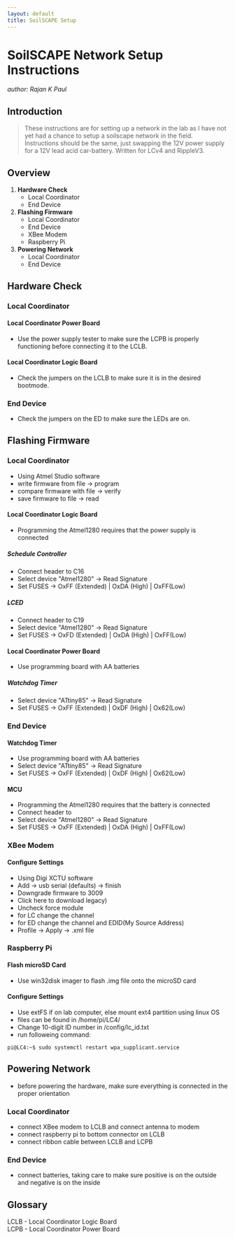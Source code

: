 ```yaml
---
layout: default
title: SoilSCAPE Setup
---
```


# SoilSCAPE Network Setup Instructions
*author: Rajan K Paul*

## Introduction
> These instructions are for setting up a network in the lab as I have not yet had a chance to setup a soilscape network in the field.
> Instructions should be the same, just swapping the 12V power supply for a 12V lead acid car-battery. Written for LCv4 and RippleV3.

## Overview
1. **Hardware Check**
	* Local Coordinator
	* End Device
2. **Flashing Firmware**
	* Local Coordinator
	* End Device
	* XBee Modem
	* Raspberry Pi
3. **Powering Network**
	* Local Coordinator
	* End Device

## Hardware Check

### Local Coordinator

#### Local Coordinator Power Board
* Use the power supply tester to make sure the LCPB is properly functioning before connecting it to the LCLB.

#### Local Coordinator Logic Board
* Check the jumpers on the LCLB to make sure it is in the desired bootmode.

### End Device
* Check the jumpers on the ED to make sure the LEDs are on.

## Flashing Firmware

### Local Coordinator
* Using Atmel Studio software
* write firmware from file -> program
* compare firmware with file -> verify
* save firmware to file -> read

#### Local Coordinator Logic Board
* Programming the Atmel1280 requires that the power supply is connected

##### Schedule Controller
* Connect header to C16
* Select device "Atmel1280" -> Read Signature
* Set FUSES -> OxFF (Extended) | OxDA (High) | OxFF(Low)

##### LCED
* Connect header to C19
* Select device "Atmel1280" -> Read Signature
* Set FUSES -> OxFD (Extended) | OxDA (High) | OxFF(Low)

#### Local Coordinator Power Board
* Use programming board with AA batteries

##### Watchdog Timer
* Select device "ATtiny85" -> Read Signature
* Set FUSES -> OxFF (Extended) | OxDF (High) | Ox62(Low)

### End Device

#### Watchdog Timer
* Use programming board with AA batteries
* Select device "ATtiny85" -> Read Signature
* Set FUSES -> OxFF (Extended) | OxDF (High) | Ox62(Low)

#### MCU
* Programming the Atmel1280 requires that the battery is connected
* Connect header to 
* Select device "Atmel1280" -> Read Signature
* Set FUSES -> OxFF (Extended) | OxDA (High) | OxFF(Low)

### XBee Modem

#### Configure Settings
* Using Digi XCTU software
* Add -> usb serial (defaults) -> finish
* Downgrade firmware to 3009
* Click here to download legacy)
* Uncheck force module
* for LC change the channel
* for ED change the channel and EDID(My Source Address)
* Profile -> Apply -> .xml file

### Raspberry Pi

#### Flash microSD Card
* Use win32disk imager to flash .img file onto the microSD card

#### Configure Settings
* Use extFS if on lab computer, else mount ext4 partition using linux OS
* files can be found in /home/pi/LC4/
* Change 10-digit ID number in /config/lc_id.txt
* run followeing command:
```console
pi@LC4:~$ sudo systemctl restart wpa_supplicant.service
```

## Powering Network
* before powering the hardware, make sure everything is connected in the proper orientation

### Local Coordinator
* connect XBee modem to LCLB and connect antenna to modem
* connect raspberry pi to bottom connector on LCLB
* connect ribbon cable between LCLB and LCPB

### End Device
* connect batteries, taking care to make sure positive is on the outside and negative is on the inside

## Glossary
LCLB - Local Coordinator Logic Board  
LCPB - Local Coordinator Power Board
